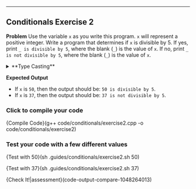---

## Conditionals Exercise 2

**Problem**
Use the variable `x` as you write this program. `x` will represent a positive integer. Write a program that determines if `x` is divisible by 5. If yes, print `_ is divisible by 5`, where the blank (`_`) is the value of `x`. If no, print `_ is not divisible by 5`, where the blank (`_`) is the value of `x`.

<details><summary>**Type Casting**</summary>Use the `to_string(x)` function to type cast the variable `x` as a string.</details>

**Expected Output**
* If `x` is `50`, then the output should be: `50 is divisible by 5`.
* If `x` is `37`, then the output should be: `37 is not divisible by 5`.

### Click to compile your code

{Compile Code}(g++ code/conditionals/exercise2.cpp -o code/conditionals/exercise2)

### Test your code with a few different values

{Test with 50}(sh .guides/conditionals/exercise2.sh 50)

{Test with 37}(sh .guides/conditionals/exercise2.sh 37)

{Check It!|assessment}(code-output-compare-1048264013)
